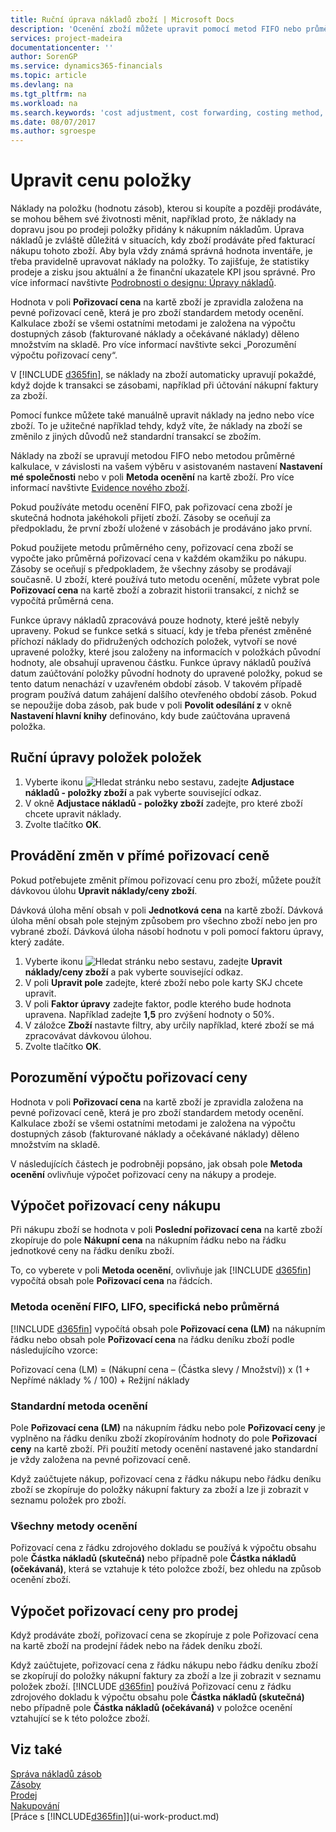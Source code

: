```yaml
---
title: Ruční úprava nákladů zboží | Microsoft Docs
description: 'Ocenění zboží můžete upravit pomocí metod FIFO nebo průměrné kalkulace, například když se náklady zboží změní z jiných důvodů, než jsou transakce.'
services: project-madeira
documentationcenter: ''
author: SorenGP
ms.service: dynamics365-financials
ms.topic: article
ms.devlang: na
ms.tgt_pltfrm: na
ms.workload: na
ms.search.keywords: 'cost adjustment, cost forwarding, costing method, inventory valuation, costing'
ms.date: 08/07/2017
ms.author: sgroespe
---
```

# <a name="adjust-item-costs"></a>Upravit cenu položky
Náklady na položku (hodnotu zásob), kterou si koupíte a později prodáváte, se mohou během své životnosti měnit, například proto, že náklady na dopravu jsou po prodeji položky přidány k nákupním nákladům. Úprava nákladů je zvláště důležitá v situacích, kdy zboží prodáváte před fakturací nákupu tohoto zboží. Aby byla vždy známá správná hodnota inventáře, je třeba pravidelně upravovat náklady na položky. To zajišťuje, že statistiky prodeje a zisku jsou aktuální a že finanční ukazatele KPI jsou správné. Pro více informací navštivte [Podrobnosti o designu: Úpravy nákladů](design-details-cost-adjustment.md).

Hodnota v poli **Pořizovací cena** na kartě zboží je zpravidla založena na pevné pořizovací ceně, která je pro zboží standardem metody ocenění. Kalkulace zboží se všemi ostatními metodami je založena na výpočtu dostupných zásob (fakturované náklady a očekávané náklady) děleno množstvím na skladě. Pro více informací navštivte sekci „Porozumění výpočtu pořizovací ceny“.

V [!INCLUDE [d365fin](includes/d365fin_md.md)], se náklady na zboží automaticky upravují pokaždé, když dojde k transakci se zásobami, například při účtování nákupní faktury za zboží.

Pomocí funkce můžete také manuálně upravit náklady na jedno nebo více zboží. To je užitečné například tehdy, když víte, že náklady na zboží se změnilo z jiných důvodů než standardní transakcí se zbožím.

Náklady na zboží se upravují metodou FIFO nebo metodou průměrné kalkulace, v závislosti na vašem výběru v asistovaném nastavení **Nastavení mé společnosti** nebo v poli **Metoda ocenění** na kartě zboží. Pro více informací navštivte [Evidence nového zboží](inventory-how-register-new-items.md).  

Pokud používáte metodu ocenění FIFO, pak pořizovací cena zboží je skutečná hodnota jakéhokoli přijetí zboží. Zásoby se oceňují za předpokladu, že první zboží uložené v zásobách je prodáváno jako první.

Pokud použijete metodu průměrného ceny, pořizovací cena zboží se vypočte jako průměrná pořizovací cena v každém okamžiku po nákupu. Zásoby se oceňují s předpokladem, že všechny zásoby se prodávají současně. U zboží, které používá tuto metodu ocenění, můžete vybrat pole **Pořizovací cena** na kartě zboží a zobrazit historii transakcí, z nichž se vypočítá průměrná cena.

Funkce úpravy nákladů zpracovává pouze hodnoty, které ještě nebyly upraveny. Pokud se funkce setká s situací, kdy je třeba přenést změněné příchozí náklady do přidružených odchozích položek, vytvoří se nové upravené položky, které jsou založeny na informacích v položkách původní hodnoty, ale obsahují upravenou částku. Funkce úpravy nákladů používá datum zaúčtování položky původní hodnoty do upravené položky, pokud se tento datum nenachází v uzavřeném období zásob. V takovém případě program používá datum zahájení dalšího otevřeného období zásob. Pokud se nepoužije doba zásob, pak bude v poli **Povolit odesílání z** v okně **Nastavení hlavní knihy** definováno, kdy bude zaúčtována upravená položka.

## <a name="to-adjust-item-costs-manually"></a>Ruční úpravy položek položek
1. Vyberte ikonu ![Hledat stránku nebo sestavu](media/ui-search/search_small.png "ikona Hledat stránku nebo sestavu"), zadejte **Adjustace nákladů - položky zboží** a pak vyberte související odkaz.
2. V okně **Adjustace nákladů - položky zboží** zadejte, pro které zboží chcete upravit náklady.
3. Zvolte tlačítko **OK**.

## <a name="to-make-general-changes-in-the-direct-unit-cost"></a>Provádění změn v přímé pořizovací ceně
Pokud potřebujete změnit přímou pořizovací cenu pro zboží, můžete použít dávkovou úlohu **Upravit náklady/ceny zboží**.  

 Dávková úloha mění obsah v poli **Jednotková cena** na kartě zboží. Dávková úloha mění obsah pole stejným způsobem pro všechno zboží nebo jen pro vybrané zboží. Dávková úloha násobí hodnotu v poli pomocí faktoru úpravy, který zadáte.  

1. Vyberte ikonu ![Hledat stránku nebo sestavu](media/ui-search/search_small.png "ikona Hledat stránku nebo sestavu"), zadejte **Upravit náklady/ceny zboží** a pak vyberte související odkaz.  
2. V poli **Upravit pole** zadejte, které zboží nebo pole karty SKJ chcete upravit.  
3. V poli **Faktor úpravy** zadejte faktor, podle kterého bude hodnota upravena. Například zadejte **1,5** pro zvýšení hodnoty o 50%.  
4. V záložce **Zboží** nastavte filtry, aby určily například, které zboží se má zpracovávat dávkovou úlohou.  
5. Zvolte tlačítko **OK**.  

## <a name="understanding-unit-cost-calculation"></a>Porozumění výpočtu pořizovací ceny
Hodnota v poli **Pořizovací cena** na kartě zboží je zpravidla založena na pevné pořizovací ceně, která je pro zboží standardem metody ocenění. Kalkulace zboží se všemi ostatními metodami je založena na výpočtu dostupných zásob (fakturované náklady a očekávané náklady) děleno množstvím na skladě.  

 V následujících částech je podrobněji popsáno, jak obsah pole **Metoda ocenění** ovlivňuje výpočet pořizovací ceny na nákupy a prodeje.  

## <a name="unit-cost-calculation-for-purchases"></a>Výpočet pořizovací ceny nákupu  
 Při nákupu zboží se hodnota v poli **Poslední pořizovací cena** na kartě zboží zkopíruje do pole **Nákupní cena** na nákupním řádku nebo na řádku jednotkové ceny na řádku deníku zboží.  

 To, co vyberete v poli **Metoda ocenění**, ovlivňuje jak [!INCLUDE [d365fin](includes/d365fin_md.md)] vypočítá obsah pole **Pořizovací cena** na řádcích.  

### <a name="costing-method-fifo-lifo-specific-or-average"></a>Metoda ocenění FIFO, LIFO, specifická nebo průměrná  
 [!INCLUDE [d365fin](includes/d365fin_md.md)] vypočítá obsah pole **Pořizovací cena (LM)** na nákupním řádku nebo obsah pole **Pořizovací cena** na řádku deníku zboží podle následujícího vzorce:  

 Pořizovací cena (LM) = (Nákupní cena – (Částka slevy / Množství)) x (1 + Nepřímé náklady % / 100) + Režijní náklady  

### <a name="costing-method-standard"></a>Standardní metoda ocenění  
 Pole **Pořizovací cena (LM)** na nákupním řádku nebo pole **Pořizovací ceny** je vyplněno na řádku deníku zboží zkopírováním hodnoty do pole **Pořizovací ceny** na kartě zboží. Při použití metody ocenění nastavené jako standardní je vždy založena na pevné pořizovací ceně.  

 Když zaúčtujete nákup, pořizovací cena z řádku nákupu nebo řádku deníku zboží se zkopíruje do položky nákupní faktury za zboží a lze ji zobrazit v seznamu položek pro zboží.  

### <a name="all-costing-methods"></a>Všechny metody ocenění  
 Pořizovací cena z řádku zdrojového dokladu se používá k výpočtu obsahu pole **Částka nákladů (skutečná)** nebo případně pole **Částka nákladů (očekávaná)**, která se vztahuje k této položce zboží, bez ohledu na způsob ocenění zboží.  

## <a name="unit-cost-calculation-for-sales"></a>Výpočet pořizovací ceny pro prodej  
 Když prodáváte zboží, pořizovací cena se zkopíruje z pole Pořizovací cena na kartě zboží na prodejní řádek nebo na řádek deníku zboží.  

 Když zaúčtujete, pořizovací cena z řádku nákupu nebo řádku deníku zboží se zkopírují do položky nákupní faktury za zboží a lze ji zobrazit v seznamu položek zboží. [!INCLUDE [d365fin](includes/d365fin_md.md)] používá Pořizovací cenu z řádku zdrojového dokladu k výpočtu obsahu pole **Částka nákladů (skutečná)** nebo případně pole **Částka nákladů (očekávaná)** v položce ocenění vztahující se k této položce zboží.  

## <a name="see-also"></a>Viz také
[Správa nákladů zásob](finance-manage-inventory-costs.md)  
[Zásoby](inventory-manage-inventory.md)  
[Prodej](sales-manage-sales.md)  
[Nakupování](purchasing-manage-purchasing.md)  
[Práce s [!INCLUDE[d365fin](includes/d365fin_md.md)]](ui-work-product.md)
